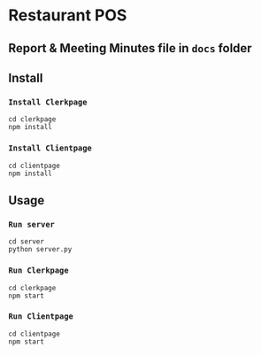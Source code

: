 # Restaurant POS
## Report & Meeting Minutes file in `docs` folder
## Install
### `Install Clerkpage`
```
cd clerkpage
npm install
```
### `Install Clientpage`
```
cd clientpage
npm install
```
## Usage
### `Run server`
```
cd server
python server.py
```
### `Run Clerkpage`
```
cd clerkpage
npm start
```
### `Run Clientpage`
```
cd clientpage
npm start
```
